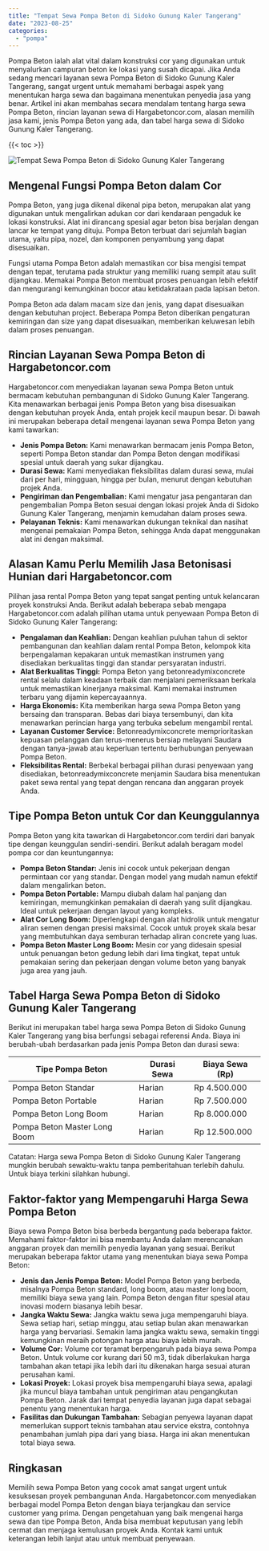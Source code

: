 ```yaml
---
title: "Tempat Sewa Pompa Beton di Sidoko Gunung Kaler Tangerang"
date: "2023-08-25"
categories: 
  - "pompa"
---
```




Pompa Beton ialah alat vital dalam konstruksi cor yang digunakan untuk menyalurkan campuran beton ke lokasi yang susah dicapai. Jika Anda sedang mencari layanan sewa Pompa Beton di Sidoko Gunung Kaler Tangerang, sangat urgent untuk memahami berbagai aspek yang menentukan harga sewa dan bagaimana menentukan penyedia jasa yang benar. Artikel ini akan membahas secara mendalam tentang harga sewa Pompa Beton, rincian layanan sewa di Hargabetoncor.com, alasan memilih jasa kami, jenis Pompa Beton yang ada, dan tabel harga sewa di Sidoko Gunung Kaler Tangerang.

{{< toc >}}

![Tempat Sewa Pompa Beton di Sidoko Gunung Kaler Tangerang](https://hargareadymixid.github.io/pompa/concrete-pump%20(10).png)

## Mengenal Fungsi Pompa Beton dalam Cor

Pompa Beton, yang juga dikenal dikenal pipa beton, merupakan alat yang digunakan untuk mengalirkan adukan cor dari kendaraan pengaduk ke lokasi konstruksi. Alat ini dirancang spesial agar beton bisa berjalan dengan lancar ke tempat yang dituju. Pompa Beton terbuat dari sejumlah bagian utama, yaitu pipa, nozel, dan komponen penyambung yang dapat disesuaikan.

Fungsi utama Pompa Beton adalah memastikan cor bisa mengisi tempat dengan tepat, terutama pada struktur yang memiliki ruang sempit atau sulit dijangkau. Memakai Pompa Beton membuat proses penuangan lebih efektif dan mengurangi kemungkinan bocor atau ketidakrataan pada lapisan beton.

Pompa Beton ada dalam macam size dan jenis, yang dapat disesuaikan dengan kebutuhan project. Beberapa Pompa Beton diberikan pengaturan kemiringan dan size yang dapat disesuaikan, memberikan keluwesan lebih dalam proses penuangan.

## Rincian Layanan Sewa Pompa Beton di Hargabetoncor.com

Hargabetoncor.com menyediakan layanan sewa Pompa Beton untuk bermacam kebutuhan pembangunan di Sidoko Gunung Kaler Tangerang. Kita menawarkan berbagai jenis Pompa Beton yang bisa disesuaikan dengan kebutuhan proyek Anda, entah projek kecil maupun besar. Di bawah ini merupakan beberapa detail mengenai layanan sewa Pompa Beton yang kami tawarkan:

- **Jenis Pompa Beton:** Kami menawarkan bermacam jenis Pompa Beton, seperti Pompa Beton standar dan Pompa Beton dengan modifikasi spesial untuk daerah yang sukar dijangkau.
- **Durasi Sewa:** Kami menyediakan fleksibilitas dalam durasi sewa, mulai dari per hari, mingguan, hingga per bulan, menurut dengan kebutuhan projek Anda.
- **Pengiriman dan Pengembalian:** Kami mengatur jasa pengantaran dan pengembalian Pompa Beton sesuai dengan lokasi projek Anda di Sidoko Gunung Kaler Tangerang, menjamin kemudahan dalam proses sewa.
- **Pelayanan Teknis:** Kami menawarkan dukungan teknikal dan nasihat mengenai pemakaian Pompa Beton, sehingga Anda dapat menggunakan alat ini dengan maksimal.

## Alasan Kamu Perlu Memilih Jasa Betonisasi Hunian dari Hargabetoncor.com

Pilihan jasa rental Pompa Beton yang tepat sangat penting untuk kelancaran proyek konstruksi Anda. Berikut adalah beberapa sebab mengapa Hargabetoncor.com adalah pilihan utama untuk penyewaan Pompa Beton di Sidoko Gunung Kaler Tangerang:

- **Pengalaman dan Keahlian:** Dengan keahlian puluhan tahun di sektor pembangunan dan keahlian dalam rental Pompa Beton, kelompok kita berpengalaman kepakaran untuk memastikan instrumen yang disediakan berkualitas tinggi dan standar persyaratan industri.
- **Alat Berkualitas Tinggi:** Pompa Beton yang betonreadymixconcrete rental selalu dalam keadaan terbaik dan menjalani pemeriksaan berkala untuk memastikan kinerjanya maksimal. Kami memakai instrumen terbaru yang dijamin kepercayaannya.
- **Harga Ekonomis:** Kita memberikan harga sewa Pompa Beton yang bersaing dan transparan. Bebas dari biaya tersembunyi, dan kita menawarkan perincian harga yang terbuka sebelum mengambil rental.
- **Layanan Customer Service:** Betonreadymixconcrete memprioritaskan kepuasan pelanggan dan terus-menerus bersiap melayani Saudara dengan tanya-jawab atau keperluan tertentu berhubungan penyewaan Pompa Beton.
- **Fleksibilitas Rental:** Berbekal berbagai pilihan durasi penyewaan yang disediakan, betonreadymixconcrete menjamin Saudara bisa menentukan paket sewa rental yang tepat dengan rencana dan anggaran proyek Anda.

## Tipe Pompa Beton untuk Cor dan Keunggulannya

Pompa Beton yang kita tawarkan di Hargabetoncor.com terdiri dari banyak tipe dengan keunggulan sendiri-sendiri. Berikut adalah beragam model pompa cor dan keuntungannya:

- **Pompa Beton Standar:** Jenis ini cocok untuk pekerjaan dengan permintaan cor yang standar. Dengan model yang mudah namun efektif dalam mengalirkan beton.
- **Pompa Beton Portable:** Mampu diubah dalam hal panjang dan kemiringan, memungkinkan pemakaian di daerah yang sulit dijangkau. Ideal untuk pekerjaan dengan layout yang kompleks.
- **Alat Cor Long Boom:** Diperlengkapi dengan alat hidrolik untuk mengatur aliran semen dengan presisi maksimal. Cocok untuk proyek skala besar yang membutuhkan daya semburan terhadap aliran concrete yang luas.
- **Pompa Beton Master Long Boom:** Mesin cor yang didesain spesial untuk penuangan beton gedung lebih dari lima tingkat, tepat untuk pemakaian sering dan pekerjaan dengan volume beton yang banyak juga area yang jauh.

## Tabel Harga Sewa Pompa Beton di Sidoko Gunung Kaler Tangerang

Berikut ini merupakan tabel harga sewa Pompa Beton di Sidoko Gunung Kaler Tangerang yang bisa berfungsi sebagai referensi Anda. Biaya ini berubah-ubah berdasarkan pada jenis Pompa Beton dan durasi sewa:

| Tipe Pompa Beton | Durasi Sewa | Biaya Sewa (Rp) |
| --- | --- | --- |
| Pompa Beton Standar | Harian | Rp 4.500.000 |
| Pompa Beton Portable | Harian | Rp 7.500.000 |
| Pompa Beton Long Boom | Harian | Rp 8.000.000 |
| Pompa Beton Master Long Boom | Harian | Rp 12.500.000 |

Catatan: Harga sewa Pompa Beton di Sidoko Gunung Kaler Tangerang mungkin berubah sewaktu-waktu tanpa pemberitahuan terlebih dahulu. Untuk biaya terkini silahkan hubungi.

## Faktor-faktor yang Mempengaruhi Harga Sewa Pompa Beton

Biaya sewa Pompa Beton bisa berbeda bergantung pada beberapa faktor. Memahami faktor-faktor ini bisa membantu Anda dalam merencanakan anggaran proyek dan memilih penyedia layanan yang sesuai. Berikut merupakan beberapa faktor utama yang menentukan biaya sewa Pompa Beton:

- **Jenis dan Jenis Pompa Beton:** Model Pompa Beton yang berbeda, misalnya Pompa Beton standard, long boom, atau master long boom, memiliki biaya sewa yang lain. Pompa Beton dengan fitur spesial atau inovasi modern biasanya lebih besar.
- **Jangka Waktu Sewa:** Jangka waktu sewa juga mempengaruhi biaya. Sewa setiap hari, setiap minggu, atau setiap bulan akan menawarkan harga yang bervariasi. Semakin lama jangka waktu sewa, semakin tinggi kemungkinan meraih potongan harga atau biaya lebih murah.
- **Volume Cor:** Volume cor teramat berpengaruh pada biaya sewa Pompa Beton. Untuk volume cor kurang dari 50 m3, tidak diberlakukan harga tambahan akan tetapi jika lebih dari itu dikenakan harga sesuai aturan perusahan kami.
- **Lokasi Proyek:** Lokasi proyek bisa mempengaruhi biaya sewa, apalagi jika muncul biaya tambahan untuk pengiriman atau pengangkutan Pompa Beton. Jarak dari tempat penyedia layanan juga dapat sebagai penentu yang menentukan harga.
- **Fasilitas dan Dukungan Tambahan:** Sebagian penyewa layanan dapat memerlukan support teknis tambahan atau service ekstra, contohnya penambahan jumlah pipa dari yang biasa. Harga ini akan menentukan total biaya sewa.

## Ringkasan

Memilih sewa Pompa Beton yang cocok amat sangat urgent untuk kesuksesan proyek pembangunan Anda. Hargabetoncor.com menyediakan berbagai model Pompa Beton dengan biaya terjangkau dan service customer yang prima. Dengan pengetahuan yang baik mengenai harga sewa dan tipe Pompa Beton, Anda bisa membuat keputusan yang lebih cermat dan menjaga kemulusan proyek Anda. Kontak kami untuk keterangan lebih lanjut atau untuk membuat penyewaan.
